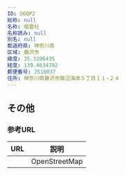 ```yaml
---
ID: S6QP2
総称: null
名称: 祖霊社
名称読み: null
別名: null
都道府県: 神奈川県
区域: 藤沢市
緯度: 35.3206435
経度: 139.4634702
郵便番号: 2510037
住所: 神奈川県藤沢市鵠沼海岸５丁目１１−２４
---
```


## その他

### 参考URL

| URL | 説明          |
| --- | ------------- |
|     | OpenStreetMap |
